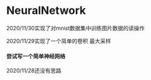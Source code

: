 # NeuralNetwork
2020/11/30实现了对mnist数据集中训练图片数据的读操作

2020/11/29实现了一个简单的卷积 最大采样
#### 尝试写一个简单神经网络
2020/11/28还没有思路
